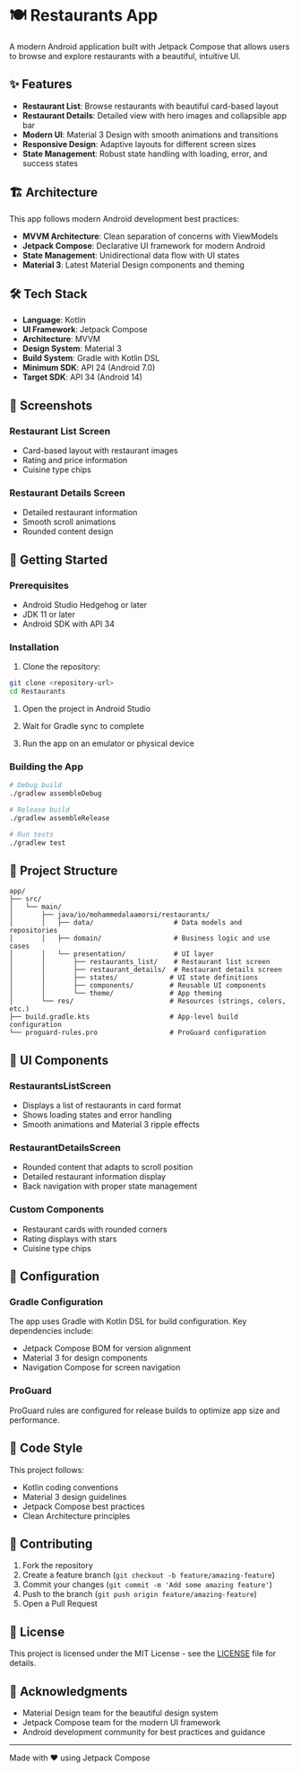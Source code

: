 # 🍽️ Restaurants App

A modern Android application built with Jetpack Compose that allows users to browse and explore restaurants with a beautiful, intuitive UI.

## ✨ Features

- **Restaurant List**: Browse restaurants with beautiful card-based layout
- **Restaurant Details**: Detailed view with hero images and collapsible app bar
- **Modern UI**: Material 3 Design with smooth animations and transitions
- **Responsive Design**: Adaptive layouts for different screen sizes
- **State Management**: Robust state handling with loading, error, and success states

## 🏗️ Architecture

This app follows modern Android development best practices:

- **MVVM Architecture**: Clean separation of concerns with ViewModels
- **Jetpack Compose**: Declarative UI framework for modern Android
- **State Management**: Unidirectional data flow with UI states
- **Material 3**: Latest Material Design components and theming

## 🛠️ Tech Stack

- **Language**: Kotlin
- **UI Framework**: Jetpack Compose
- **Architecture**: MVVM
- **Design System**: Material 3
- **Build System**: Gradle with Kotlin DSL
- **Minimum SDK**: API 24 (Android 7.0)
- **Target SDK**: API 34 (Android 14)

## 📱 Screenshots

### Restaurant List Screen

- Card-based layout with restaurant images
- Rating and price information
- Cuisine type chips

### Restaurant Details Screen

- Detailed restaurant information
- Smooth scroll animations
- Rounded content design

## 🚀 Getting Started

### Prerequisites

- Android Studio Hedgehog or later
- JDK 11 or later
- Android SDK with API 34

### Installation

1. Clone the repository:

```bash
git clone <repository-url>
cd Restaurants
```

1. Open the project in Android Studio

1. Wait for Gradle sync to complete

1. Run the app on an emulator or physical device

### Building the App

```bash
# Debug build
./gradlew assembleDebug

# Release build
./gradlew assembleRelease

# Run tests
./gradlew test
```

## 📁 Project Structure

```
app/
├── src/
│   └── main/
│       ├── java/io/mohammedalaamorsi/restaurants/
│       │   ├── data/                    # Data models and repositories
│       │   ├── domain/                  # Business logic and use cases
│       │   └── presentation/            # UI layer
│       │       ├── restaurants_list/    # Restaurant list screen
│       │       ├── restaurant_details/  # Restaurant details screen
│       │       ├── states/             # UI state definitions
│       │       ├── components/         # Reusable UI components
│       │       └── theme/              # App theming
│       └── res/                        # Resources (strings, colors, etc.)
├── build.gradle.kts                    # App-level build configuration
└── proguard-rules.pro                  # ProGuard configuration
```

## 🎨 UI Components

### RestaurantsListScreen

- Displays a list of restaurants in card format
- Shows loading states and error handling
- Smooth animations and Material 3 ripple effects

### RestaurantDetailsScreen

- Rounded content that adapts to scroll position
- Detailed restaurant information display
- Back navigation with proper state management

### Custom Components

- Restaurant cards with rounded corners
- Rating displays with stars
- Cuisine type chips

## 🔧 Configuration

### Gradle Configuration

The app uses Gradle with Kotlin DSL for build configuration. Key dependencies include:

- Jetpack Compose BOM for version alignment
- Material 3 for design components
- Navigation Compose for screen navigation

### ProGuard

ProGuard rules are configured for release builds to optimize app size and performance.

## 📝 Code Style

This project follows:

- Kotlin coding conventions
- Material 3 design guidelines
- Jetpack Compose best practices
- Clean Architecture principles

## 🤝 Contributing

1. Fork the repository
2. Create a feature branch (`git checkout -b feature/amazing-feature`)
3. Commit your changes (`git commit -m 'Add some amazing feature'`)
4. Push to the branch (`git push origin feature/amazing-feature`)
5. Open a Pull Request

## 📄 License

This project is licensed under the MIT License - see the [LICENSE](LICENSE) file for details.

## 🙏 Acknowledgments

- Material Design team for the beautiful design system
- Jetpack Compose team for the modern UI framework
- Android development community for best practices and guidance

---

Made with ❤️ using Jetpack Compose
